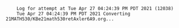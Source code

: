         Log for attempt at Tue Apr 27 04:24:39 PM PDT 2021 (12038)
        Tue Apr 27 04:24:39 PM PDT 2021 Converting 21MATH530/KBe21math530retAxler6A9.org...
